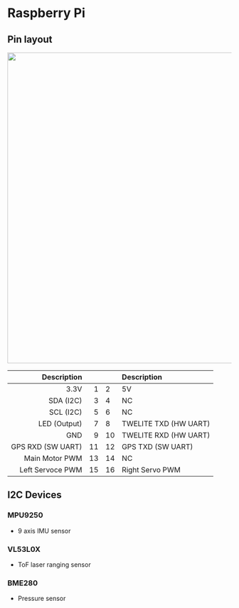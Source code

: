 # Raspberry Pi

## Pin layout

<a href="https://github.com/haptlab/uav-kanata/blob/master/images/rpi-pio-header.png?raw=true"><img src="https://github.com/haptlab/uav-kanata/blob/master/images/rpi-pio-header.png?raw=true" width="700px"></a>

|Description            |  |  | Description           |
|----------------------:|--:|:--|:----------------------|
|3.3V                   |1 |2 |5V                     |
|SDA (I2C)              |3 |4 |NC                     |
|SCL (I2C)              |5 |6 |NC                     |
|LED (Output)           |7 |8 |TWELITE TXD (HW UART)  |
|GND                    |9 |10|TWELITE RXD (HW UART)  |
|GPS RXD (SW UART)      |11|12|GPS TXD (SW UART)      |
|Main Motor PWM         |13|14|NC                     |
|Left Servoce PWM       |15|16|Right Servo PWM        |

## I2C Devices

### MPU9250
- 9 axis IMU sensor

### VL53L0X
- ToF laser ranging sensor

### BME280
- Pressure sensor
